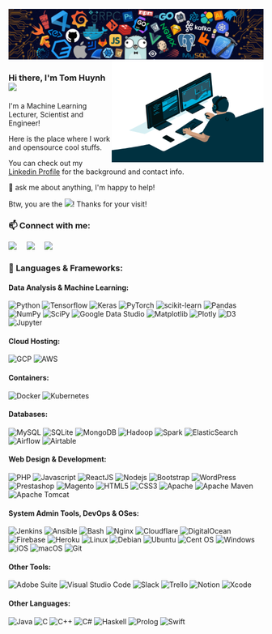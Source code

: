 ![](https://github.com/TomHuynhSG/TomHuynhSG/blob/main/assets/intro_header.png?raw=true)
<img align="right" alt="GIF" src="https://github.com/TomHuynhSG/TomHuynhSG/blob/main/assets/code.gif?raw=true" width="300" height="200" />
<br />

### Hi there, I'm Tom Huynh <img src="https://media.giphy.com/media/hvRJCLFzcasrR4ia7z/giphy.gif" width="25px"> 

I'm a Machine Learning Lecturer, Scientist and Engineer!

Here is the place where I work and opensource cool stuffs.

You can check out my [Linkedin Profile](https://www.linkedin.com/in/tomhuynhsg/) for the background and contact info.

💬 ask me about anything, I'm happy to help!

Btw, you are the ![](https://visitor-badge.glitch.me/badge?page_id=TomHuynhSG.TomHuynhSG)! Thanks for your visit!


### 📫 Connect with me: 


<a href="mailto:tomhuynhsg@gmail.com"><img src="https://img.shields.io/badge/gmail-%23D14836.svg?&style=for-the-badge&logo=gmail&logoColor=white" /></a>&nbsp;&nbsp;&nbsp;&nbsp;
<a href="https://www.linkedin.com/in/tomhuynhsg/"><img src="https://img.shields.io/badge/linkedin-%230077B5.svg?&style=for-the-badge&logo=linkedin&logoColor=white" /></a>&nbsp;&nbsp;&nbsp;&nbsp;
<a href="https://github.com/TomHuynhSG"><img src="https://img.shields.io/badge/github-800080.svg?&style=for-the-badge&logo=github&logoColor=white" /></a>&nbsp;&nbsp;&nbsp;&nbsp;
<!--<a href="https://www.facebook.com/tomhuynhsg/"><img src="https://img.shields.io/badge/facebook-%233B5998.svg?&style=for-the-badge&logo=facebook&logoColor=white" /></a>&nbsp;&nbsp;&nbsp;&nbsp;-->


### 🔨 Languages & Frameworks:

#### Data Analysis & Machine Learning:
![Python](https://img.shields.io/badge/Python-14354C.svg?style=flat-square&logo=python&logoColor=white)
![Tensorflow](https://img.shields.io/badge/-Tensorflow-%23FF6F00?style=flat-square&logo=tensorflow&logoColor=white)
![Keras](https://img.shields.io/badge/Keras%20-%23D00000.svg?style=flat-square&logo=Keras&logoColor=white)
![PyTorch](https://img.shields.io/badge/Pytorch%20-ef4b28.svg?style=flat-square&logo=Pytorch&logoColor=white)
![scikit-learn](https://img.shields.io/badge/scikit--learn-3191c3.svg?style=flat-square&logo=scikit-learn&logoColor=white)
![Pandas](https://img.shields.io/badge/pandas-%23150458.svg?style=flat-square&logo=pandas&logoColor=white)
![NumPy](https://img.shields.io/badge/numpy-%23013243.svg?style=flat-square&logo=numpy&logoColor=white)
![SciPy](https://img.shields.io/badge/SciPy-%230C55A5.svg?style=flat-square&logo=scipy&logoColor=%white)
![Google Data Studio](https://img.shields.io/badge/Google_Data_Studio-3366d0?style=flat-square&logo=google-data-studio&logoColor=white)
![Matplotlib](https://img.shields.io/badge/Matplotlib-11557c.svg?style=flat-square&logo=Matplotlib&logoColor=white)
![Plotly](https://img.shields.io/badge/Plotly-%233F4F75.svg?style=flat-square&logo=plotly&logoColor=white)
![D3](https://img.shields.io/badge/-D3.js-f89d43?style=flat-square&logo=d3.js&logoColor=white)
![Jupyter](https://img.shields.io/badge/-jupyter_notebook-%23f37626.svg?style=flat-square&logo=jupyter&logoColor=white)

#### Cloud Hosting:
![GCP](https://img.shields.io/badge/-Google_Cloud_Platform-1a73e8?style=flat-square&logo=google-cloud&logoColor=white)
![AWS](https://img.shields.io/badge/-Amazon_Web_Services-f29100?style=flat-square&logo=amazonaws&logoColor=white)

#### Containers:
![Docker](https://img.shields.io/badge/-Docker-46a2f1?style=flat-square&logo=docker&logoColor=white)
![Kubernetes](https://img.shields.io/badge/-Kubernetes-326ce5?style=flat-square&logo=kubernetes&logoColor=white)

#### Databases:
![MySQL](https://img.shields.io/badge/-MySQL-F29111?style=flat-square&logo=MySQL&logoColor=white)
![SQLite](https://img.shields.io/badge/SQLite-07405e.svg?logo=sqlite&logoColor=white)
![MongoDB](https://img.shields.io/badge/MongoDB-4ea94b.svg?style=flat-square&logo=mongodb&logoColor=white)
![Hadoop](https://img.shields.io/badge/Hadoop-f7f700.svg?style=flat-square&logo=hadoop&logoColor=white)
![Spark](https://img.shields.io/badge/Spark-db571b.svg?style=flat-square&logo=apachespark&logoColor=white)
![ElasticSearch](https://img.shields.io/badge/-ElasticSearch-005571?style=flat-square&logo=elasticsearch)
![Airflow](https://img.shields.io/badge/Airflow-017CEE?style=flat-square&logo=Apache%20Airflow&logoColor=white)
![Airtable](https://img.shields.io/badge/Airtable-18BFFF?style=flat-square&logo=Airtable&logoColor=white)


#### Web Design & Development:
![PHP](https://img.shields.io/badge/PHP-777BB4.svg?style=flat-square&logo=php&logoColor=white)
![Javascript](https://img.shields.io/badge/JavaScript-F7DF1E.svg?style=flat-square&logo=javascript&logoColor=white)
![ReactJS](https://img.shields.io/badge/-ReactJS-%2361DAFB?style=flat-square&logo=react&logoColor=white)
![Nodejs](https://img.shields.io/badge/Node.js-43853D.svg?style=flat-square&logo=node.js&logoColor=white)
![Bootstrap](https://img.shields.io/badge/-Bootstrap-563D7C?style=flat-square&logo=bootstrap&logoColor=white)
![WordPress](https://img.shields.io/badge/Wordpress-21759B?style=flat-square&logo=wordpress&logoColor=white)
![Prestashop](https://img.shields.io/badge/Prestashop-d7006b?style=flat-square&logo=prestashop&logoColor=white)
![Magento](https://img.shields.io/badge/Magento-f36306?style=flat-square&logo=magento&logoColor=white)
![HTML5](https://img.shields.io/badge/-HTML5-E34F26?style=flat-square&logo=html5&logoColor=white)
![CSS3](https://img.shields.io/badge/-CSS3-1572B6?style=flat-square&logo=css3)
![Apache](https://img.shields.io/badge/-Apache-D22128?style=flat-square&logo=Apache&logoColor=white)
![Apache Maven](https://img.shields.io/badge/Apache%20Maven-C71A36?style=flat-square&logo=Apache%20Maven&logoColor=white)
![Apache Tomcat](https://img.shields.io/badge/apache%20tomcat-%23b8a04d.svg?style=flat-square&logo=apache-tomcat&logoColor=white)

#### System Admin Tools, DevOps & OSes:
![Jenkins](https://img.shields.io/badge/jenkins-%232C5263.svg?style=flat-square&logo=jenkins&logoColor=white)
![Ansible](https://img.shields.io/badge/ansible-%231A1918.svg?style=flat-square&logo=ansible&logoColor=white)
![Bash](https://img.shields.io/badge/Bash-121011.svg?logo=gnu-bash&logoColor=white)
![Nginx](https://img.shields.io/badge/nginx-%23009639.svg?style=flat-square&logo=nginx&logoColor=white)
![Cloudflare](https://img.shields.io/badge/Cloudflare-F38020?style=flat-square&logo=Cloudflare&logoColor=white)
![DigitalOcean](https://img.shields.io/badge/DigitalOcean-%230167ff.svg?style=flat-square&logo=digitalOcean&logoColor=white)
![Firebase](https://img.shields.io/badge/firebase-%23039BE5.svg?style=flat-square&logo=firebase)
![Heroku](https://img.shields.io/badge/Heroku-430098?style=flat-square&logo=heroku&logoColor=white) 
![Linux](https://img.shields.io/badge/Linux-FCC624?style=flat-square&logo=linux&logoColor=black)
![Debian](https://img.shields.io/badge/-Debian-A80030?style=flat-square&logo=Debian&logoColor=white)
![Ubuntu](https://img.shields.io/badge/Ubuntu-E95420?style=flat-square&logo=ubuntu&logoColor=white)
![Cent OS](https://img.shields.io/badge/cent%20os-002260?style=flat-square&logo=centos&logoColor=white)
![Windows](https://img.shields.io/badge/Windows-0078D6?style=flat-square&logo=windows&logoColor=white)
![iOS](https://img.shields.io/badge/iOS-000000?style=flat-square&logo=ios&logoColor=white)
![macOS](https://img.shields.io/badge/mac%20os-000000?style=flat-square&logo=macos&logoColor=white)
![Git](https://img.shields.io/badge/git-%23F05033.svg?style=flat-square&logo=git&logoColor=white) 

#### Other Tools:

![Adobe Suite](https://img.shields.io/badge/Adobe%20Suite-FF0000.svg?logo=adobe&logoColor=white)
![Visual Studio Code](https://img.shields.io/badge/-Visual%20Studio%20Code-23A9F2?style=flat-square&logo=Visual%20Studio%20Code&logoColor=white)
![Slack](https://img.shields.io/badge/-Slack-E01563?style=flat-square&logo=Slack&logoColor=white)
![Trello](https://img.shields.io/badge/-Trello-0079BF?style=flat-square&logo=Trello&logoColor=white)
![Notion](https://img.shields.io/badge/Notion-010101.svg?logo=notion&logoColor=white)
![Xcode](https://img.shields.io/badge/Xcode-007ACC?logo=xcode&logoColor=white)

#### Other Languages:

![Java](https://img.shields.io/badge/-Java-E34A86?style=flat-square&logo=java&logoColor=white)
![C](https://custom-icon-badges.herokuapp.com/badge/C-03599C.svg?style=flat-square&logo=c-in-hexagon&logoColor=white)
![C++](https://custom-icon-badges.herokuapp.com/badge/C++-9C033A.svg?style=flat-square&logo=cpp2&logoColor=white)
![C#](https://custom-icon-badges.herokuapp.com/badge/C%23-68217A.svg?style=flat-square&logo=cs2&logoColor=white)
![Haskell](https://custom-icon-badges.herokuapp.com/badge/Haskell-594a81.svg?style=flat-square&logo=haskell&logoColor=white)
![Prolog](https://custom-icon-badges.herokuapp.com/badge/Prolog-E61B23.svg?style=flat-square&logo=swi-prolog&logoColor=white)
![Swift](https://img.shields.io/badge/Swift-FA7343?style=flat-square&logo=swift&logoColor=white)
